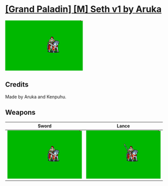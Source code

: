 # [\[Grand Paladin\] \[M\] Seth v1 by Aruka](./)
 

<img src="./1.%20Sword/Sword_000.png" alt="[Grand Paladin] [M] Seth v1 by Aruka standing" />

## Credits

Made by Aruka and Kenpuhu.

## Weapons
 

|Sword |Lance |
|  :---: | :---: |
| <img alt="Sword animation" src="./1.%20Sword/Sword.gif" /> | <img alt="Lance animation" src="./2.%20Lance/Lance.gif" /> |
